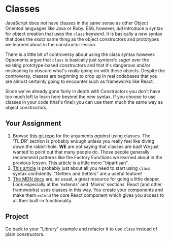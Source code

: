 # Classes

JavaScript does _not_ have classes in the same sense as other Object Oriented languages like Java or Ruby.  ES6, however, _did_ introduce a syntax for object creation that uses the `class` keyword.  It is basically a new syntax that does the _exact_ same thing as the object constructors and prototypes we learned about in the constructor lesson.

There is a little bit of controversy about using the class syntax however.  Opponents argue that `class` is basically just _syntactic sugar_ over the existing prototype-based constructors and that it's dangerous and/or misleading to obscure what's _really_ going on with these objects.  Despite the controversy, classes are beginning to crop up in real codebases that you are almost certainly going to encounter such as frameworks like React.

Since we've already gone fairly in depth with Constructors you don't have too much left to learn here beyond the new syntax.  If you choose to use classes in your code (that's fine!) you can use them much the same way as object constructors.

## Your Assignment

1. Browse [this git repo](https://github.com/joshburgess/not-awesome-es6-classes) for the arguments _against_ using classes. The 'TL;DR' section is probably enough unless you really feel like diving down the rabbit-hole.  __WE__ are not saying that classes are bad! We just wanted to point out that many people do.  Those people generally recommend patterns like the Factory Functions we learned about in the previous lesson.  [This article](https://medium.com/@rajaraodv/is-class-in-es6-the-new-bad-part-6c4e6fe1ee65) is a little more "bipartisan".
2. [This article](https://javascript.info/class) is probably just about all you need to start using `class` syntax confidently.  "Getters and Setters" are a useful feature!
3. [The MDN docs](https://developer.mozilla.org/en-US/docs/Web/JavaScript/Reference/Classes) are, as usual, a great resource for going a little deeper.  Look especially at the 'extends' and 'Mixins' sections.  React (and other frameworks) uses classes in this way. You create your components and make them `extend` the core React component which gives you access to all their built-in functionality.

## Project

Go back to your "Library" example and refactor it to use `class` instead of plain constructors.

